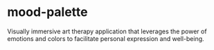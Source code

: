 # mood-palette
Visually immersive art therapy application that leverages the power of emotions and colors to facilitate personal expression and well-being. 
